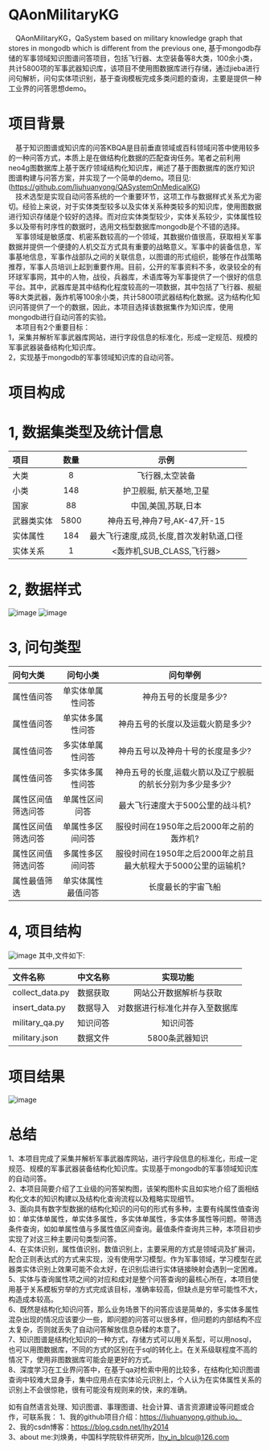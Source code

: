 # QAonMilitaryKG
&emsp;QAonMilitaryKG，QaSystem based on military knowledge graph that stores in mongodb which is different from the previous one, 基于mongodb存储的军事领域知识图谱问答项目，包括飞行器、太空装备等8大类，100余小类，共计5800项的军事武器知识库，该项目不使用图数据库进行存储，通过jieba进行问句解析，问句实体项识别，基于查询模板完成多类问题的查询，主要是提供一种工业界的问答思想demo。  
# 项目背景
&emsp;基于知识图谱或知识库的问答KBQA是目前垂直领域或百科领域问答中使用较多的一种问答方式，本质上是在做结构化数据的匹配查询任务。笔者之前利用neo4g图数据库上基于医疗领域结构化知识库，阐述了基于图数据库的医疗知识图谱构建与问答方案，并实现了一个简单的demo。项目见:(https://github.com/liuhuanyong/QASystemOnMedicalKG)  
&emsp;技术选型是实现自动问答系统的一个重要环节，这项工作与数据样式关系尤为密切。经验上来说，对于实体类型较多以及实体关系种类较多的知识库，使用图数据进行知识存储是个较好的选择。而对应实体类型较少，实体关系较少，实体属性较多以及带有时序性的数据时，选用文档型数据库mongodb是个不错的选择。  
&emsp;军事领域是敏感度、机密系数较高的一个领域，其数据价值很高，获取相关军事数据并提供一个便捷的人机交互方式具有重要的战略意义。军事中的装备信息，军事基地信息，军事作战部队之间的关联信息，以图谱的形式组织，能够在作战策略推荐，军事人员培训上起到重要作用。目前，公开的军事资料不多，收录较全的有环球军事网，其中的人物，战役，兵器库，术语库等为军事提供了一个很好的信息平台。其中，武器库是其中结构化程度较高的一项数据，其中包括了飞行器、舰艇等8大类武器，轰炸机等100余小类，共计5800项武器结构化数据。这为结构化知识问答提供了一个的数据，因此，本项目选择该数据集作为知识库，使用mongodb进行自动问答的实验。  
&emsp;本项目有2个重要目标：  
1，采集并解析军事武器库网站，进行字段信息的标准化，形成一定规范、规模的军事武器装备结构化知识库。  
2，实现基于mongodb的军事领域知识库的自动问答。  

# 项目构成

# 1, 数据集类型及统计信息

| 项目 | 数量 | 示例 |
| :--- | :---: | :---: |
| 大类 | 8 | 飞行器,太空装备 |
| 小类 | 148 | 护卫舰艇, 航天基地,卫星|
| 国家 | 88 | 中国,美国,苏联,日本|
| 武器类实体 | 5800 | 神舟五号,神舟7号,AK-47,歼-15 |
| 实体属性 | 184 | 最大飞行速度,成员,长度,首次发射轨道,口径 |
| 实体关系 | 1 | <轰炸机,SUB_CLASS,飞行器> |


# 2, 数据样式
![image](https://github.com/liuhuanyong/QAonMilitaryKG/blob/master/image/data_sample1.png)
![image](https://github.com/liuhuanyong/QAonMilitaryKG/blob/master/image/data_sample2.png)

# 3, 问句类型

| 问句大类 | 问句小类 | 问句举例 |
| :--- | :---: | :---: |
| 属性值问答 | 单实体单属性问答 | 神舟五号的长度是多少? |
| 属性值问答 | 单实体多属性问答 | 神舟五号的长度以及运载火箭是多少? |
| 属性值问答 | 多实体单属性问答 | 神舟五号以及神舟十号的长度是多少? |
| 属性值问答 | 多实体多属性问答 | 神舟五号的长度,运载火箭以及辽宁舰艇的航长分别为多少是多少? |
| 属性区间值筛选问答 | 单属性区间问答 | 最大飞行速度大于500公里的战斗机? |
| 属性区间值筛选问答 | 单属性多区间问答 | 服役时间在1950年之后2000年之前的轰炸机? |
| 属性区间值筛选问答 | 多属性多区间问答 | 服役时间在1950年之后2000年之前且最大航程大于5000公里的运输机? |
| 属性最值筛选 | 单实体属性最值问答 | 长度最长的宇宙飞船 |


# 4, 项目结构
![image](https://github.com/liuhuanyong/QAonMilitaryKG/blob/master/image/schema.png)
其中,文件如下:

| 文件名称 | 中文名称 | 实现功能 |
| :--- | :---: | :---: |
| collect_data.py | 数据获取 | 网站公开数据解析与获取 |
| insert_data.py | 数据导入 | 对数据进行标准化并存入至数据库 |
| military_qa.py | 知识问答 | 知识问答 |
| military.json | 数据文件 | 5800条武器知识 |


# 项目结果
![image](https://github.com/liuhuanyong/QAonMilitaryKG/blob/master/image/res_example1.png)


# 总结
1、本项目完成了采集并解析军事武器库网站，进行字段信息的标准化，形成一定规范、规模的军事武器装备结构化知识库。实现基于mongodb的军事领域知识库的自动问答。  
2、本项目简要介绍了工业级的问答架构图，该架构图朴实且如实地介绍了面相结构化文本的知识构建以及结构化查询流程以及粗略实现细节。  
3、面向具有数字型数据的结构化知识的问句的形式有多种，主要有纯属性值查询如：单实体单属性，单实体多属性，多实体单属性，多实体多属性等问题。带筛选条件查询，如如单属性值与多属性值区间查询。最值条件查询共三种，本项目初步实现了对这三种主要问句类型问答。  
4、在实体识别，属性值识别，数值识别上，主要采用的方式是领域词及扩展词，配合正则表达式的方式来实现，没有使用学习模型。作为军事领域，学习模型在武器类实体识别上效果可能不会太好，在识别后进行实体链接映射会遇到一定困难。  
5、实体与查询属性项之间的对应和成对是整个问答查询的最核心所在，本项目使用基于关系模板穷举的方式完成该目标，准确率较高，但缺点是穷举可能性不大，构造成本较高。  
6、既然是结构化知识问答，那么业务场景下的问答应该是简单的，多实体多属性混杂出现的情况应该要少一些，即问题的问答可以很多样，但问题的内部结构不应太复杂，否则就丢失了自动问答解放信息杂糅的本意了。  
7、知识图谱是结构化知识的一种方式，存储方式可以用关系型，可以用nosql，也可以用图数据库，不同的方式的区别在于sql的转化上。在关系级联程度不高的情况下，使用非图数据库可能会是更好的方式。  
8、深度学习在工业界问答中，在基于qa对检索中用的比较多，在结构化知识图谱查询中较难大显身手，集中应用点在实体论元识别上，个人认为在实体属性关系的识别上不会很惊艳，很有可能没有规则来的快，来的准确。  

如有自然语言处理、知识图谱、事理图谱、社会计算、语言资源建设等问题或合作，可联系我：
1、我的github项目介绍：https://liuhuanyong.github.io。  
2、我的csdn博客：https://blog.csdn.net/lhy2014  
3、about me:刘焕勇，中国科学院软件研究所，lhy_in_blcu@126.com  

